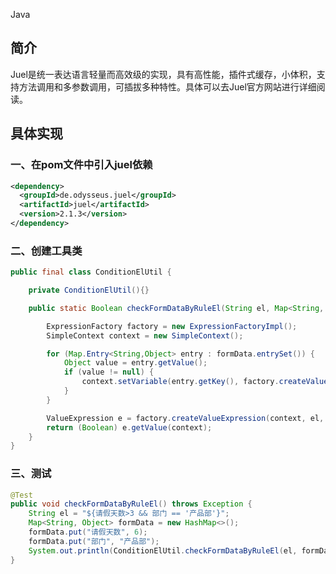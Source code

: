 Java
<a name="XDvBb"></a>
## 简介
Juel是统一表达语言轻量而高效级的实现，具有高性能，插件式缓存，小体积，支持方法调用和多参数调用，可插拔多种特性。具体可以去Juel官方网站进行详细阅读。
<a name="L2T9F"></a>
## 具体实现
<a name="iUWub"></a>
### 一、在pom文件中引入juel依赖
```xml
<dependency>
  <groupId>de.odysseus.juel</groupId>
  <artifactId>juel</artifactId>
  <version>2.1.3</version>
</dependency>
```
<a name="pdkwb"></a>
### 二、创建工具类
```java
public final class ConditionElUtil {

    private ConditionElUtil(){}

    public static Boolean checkFormDataByRuleEl(String el, Map<String, Object> formData) {

        ExpressionFactory factory = new ExpressionFactoryImpl();
        SimpleContext context = new SimpleContext();

        for (Map.Entry<String,Object> entry : formData.entrySet()) {
            Object value = entry.getValue();
            if (value != null) {
                context.setVariable(entry.getKey(), factory.createValueExpression(value, value.getClass()));
            }
        }

        ValueExpression e = factory.createValueExpression(context, el, Boolean.class);
        return (Boolean) e.getValue(context);
    }
}
```
<a name="bGVjC"></a>
### 三、测试
```java
@Test
public void checkFormDataByRuleEl() throws Exception {
    String el = "${请假天数>3 && 部门 == '产品部'}";
    Map<String, Object> formData = new HashMap<>();
    formData.put("请假天数", 6);
    formData.put("部门", "产品部");
    System.out.println(ConditionElUtil.checkFormDataByRuleEl(el, formData));
}
```
